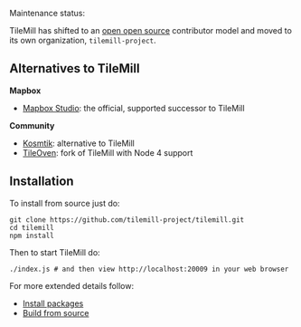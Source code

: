 Maintenance status:

TileMill has shifted to an [open open source](http://openopensource.org/) contributor model and moved to its own organization, `tilemill-project`.

## Alternatives to TileMill

**Mapbox**

* [Mapbox Studio](https://www.mapbox.com/mapbox-studio/): the official, supported successor to TileMill

**Community**

* [Kosmtik](https://github.com/kosmtik/kosmtik): alternative to TileMill
* [TileOven](https://github.com/florianf/tileoven): fork of TileMill with Node 4 support

## Installation

To install from source just do:

    git clone https://github.com/tilemill-project/tilemill.git
    cd tilemill
    npm install

Then to start TileMill do:

    ./index.js # and then view http://localhost:20009 in your web browser

For more extended details follow:

- [Install packages](http://mapbox.com/tilemill/docs/install/)
- [Build from source](http://mapbox.com/tilemill/docs/source/)
